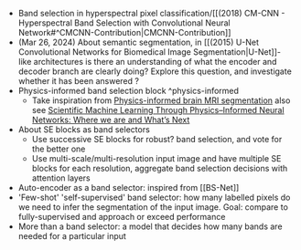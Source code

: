 - Band selection in hyperspectral pixel classification/[[(2018) CM-CNN - Hyperspectral Band Selection with Convolutional Neural Network#^CMCNN-Contribution|CMCNN-Contribution]]
- (Mar 26, 2024) About semantic segmentation, in [[(2015) U-Net Convolutional Networks for Biomedical Image Segmentation|U-Net]]-like architectures is there an understanding of what the encoder and decoder branch are clearly doing? Explore this question, and investigate whether it has been answered ?
- Physics-informed band selection block ^physics-informed
	- Take inspiration from [Physics-informed brain MRI segmentation](https://arxiv.org/pdf/2001.10767) also see [Scientific Machine Learning Through Physics–Informed Neural Networks: Where we are and What’s Next](https://link.springer.com/article/10.1007/s10915-022-01939-z)
- About SE blocks as band selectors
	- Use successive SE blocks for robust? band selection, and vote for the better one
	- Use multi-scale/multi-resolution input image and have multiple SE blocks for each resolution, aggregate band selection decisions with attention layers
- Auto-encoder as a band selector: inspired from [[BS-Net]] 
- 'Few-shot' 'self-supervised' band selector: how many labelled pixels do we need to infer the segmentation of the input image. Goal: compare to fully-supervised and approach or exceed performance
- More than a band selector: a model that decides how many bands are needed for a particular input